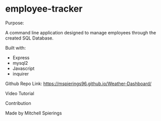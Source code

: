 # employee-tracker

Purpose:

A command line application designed to manage employees through the created SQL Database.

Built with:

- Express
- mysql2
- Javascript
- inquirer

Github Repo Link: https://mspierings96.github.io/Weather-Dashboard/


Video Tutorial



Contribution

Made by Mitchell Spierings